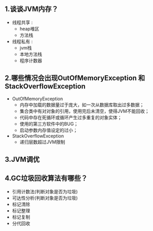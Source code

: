 ## 1.谈谈JVM内存？
-   线程共享 : 
    -   heap堆区
    -   方法栈
-   线程私有 :
    -   jvm栈
    -   本地方法栈
    -   程序计数器 

## 2.哪些情况会出现OutOfMemoryException 和 StackOverflowException
-   OutOfMemoryException   
    -   内存中加载的数据量过于庞大，如一次从数据库取出过多数据；
    -   集合类中有对对象的引用，使用完后未清空，使得JVM不能回收；
    -   代码中存在死循环或循环产生过多重复的对象实体；
    -   使用的第三方软件中的BUG；
    -   启动参数内存值设定的过小；
-   StackOverflowException
    -   递归层数超过JVM限制    

## 3.JVM调优

## 4.GC垃圾回收算法有哪些？
-   引用计数法(判断对象是否为垃圾)
-   可达性分析(判断对象是否为垃圾)
-   标记清除
-   标记整理
-   标记复制
-   分代回收